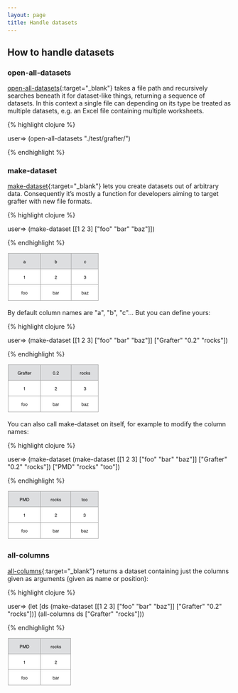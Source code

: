 ```yaml
---
layout: page
title: Handle datasets
---
```


## How to handle datasets

### open-all-datasets

[open-all-datasets](http://api.grafter.org/0.2/grafter.tabular.html#var-open-all-datasets){:target="_blank"} takes a file path and recursively searches beneath it for dataset-like things, returning a sequence of datasets. In this context a single file can depending on its type be treated as multiple datasets, e.g. an Excel file containing multiple worksheets.

{% highlight clojure %}

user=> (open-all-datasets "./test/grafter/")

{% endhighlight %}


### make-dataset

[make-dataset](http://api.grafter.org/0.2/grafter.tabular.html#var-make-dataset){:target="_blank"} lets you create datasets out of arbitrary data. Consequently it’s mostly a function for developers aiming to target grafter with new file formats.

{% highlight clojure %}

user=> (make-dataset [[1 2 3] ["foo" "bar" "baz"]])

{% endhighlight %}

![ds](/assets/1022_ds_1.png)

By default column names are "a", "b", "c"... But you can define yours:

{% highlight clojure %}

user=> (make-dataset [[1 2 3] ["foo" "bar" "baz"]] ["Grafter" "0.2" "rocks"])

{% endhighlight %}

![ds](/assets/1022_ds_2.png)

You can also call make-dataset on itself, for example to modify the column names:

{% highlight clojure %}

user=> (make-dataset (make-dataset [[1 2 3] ["foo" "bar" "baz"]] ["Grafter" "0.2" "rocks"]) ["PMD" "rocks" "too"])

{% endhighlight %}

![ds](/assets/1022_ds_3.png)

### all-columns

[all-columns](http://api.grafter.org/0.2/grafter.tabular.html#var-all-columns){:target="_blank"} returns a dataset containing just the columns given as arguments (given as name or position):

{% highlight clojure %}

user=> (let [ds (make-dataset [[1 2 3] ["foo" "bar" "baz"]] ["Grafter" "0.2" "rocks"])]
          (all-columns ds ["Grafter" "rocks"]))

{% endhighlight %}

![ds](/assets/1022_ds_4.png)
